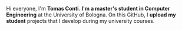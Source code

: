 Hi everyone, I'm **Tomas Conti**.
**I'm a master's student in Computer Engineering** at the University of Bologna.
On this GitHub, I **upload my student** projects that I develop during my university courses.
